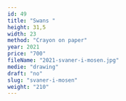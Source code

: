 ```yaml
---
id: 49
title: "Swans "
height: 31,5
width: 23
method: "Crayon on paper"
year: 2021
price: "700"
fileName: "2021-svaner-i-mosen.jpg"
medie: "drawing"
draft: "no"
slug: "svaner-i-mosen"
weight: "210"
---
```

